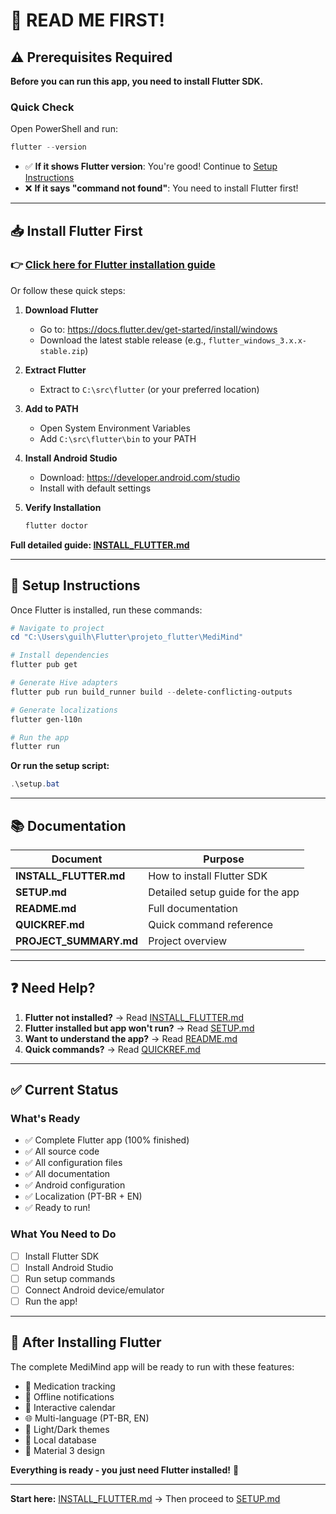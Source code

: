 # 🚨 READ ME FIRST!

## ⚠️ Prerequisites Required

**Before you can run this app, you need to install Flutter SDK.**

### Quick Check
Open PowerShell and run:
```powershell
flutter --version
```

- ✅ **If it shows Flutter version**: You're good! Continue to [Setup Instructions](#setup-instructions)
- ❌ **If it says "command not found"**: You need to install Flutter first!

---

## 📥 Install Flutter First

### 👉 **[Click here for Flutter installation guide](INSTALL_FLUTTER.md)**

Or follow these quick steps:

1. **Download Flutter**
   - Go to: https://docs.flutter.dev/get-started/install/windows
   - Download the latest stable release (e.g., `flutter_windows_3.x.x-stable.zip`)

2. **Extract Flutter**
   - Extract to `C:\src\flutter` (or your preferred location)

3. **Add to PATH**
   - Open System Environment Variables
   - Add `C:\src\flutter\bin` to your PATH

4. **Install Android Studio**
   - Download: https://developer.android.com/studio
   - Install with default settings

5. **Verify Installation**
   ```powershell
   flutter doctor
   ```

**Full detailed guide: [INSTALL_FLUTTER.md](INSTALL_FLUTTER.md)**

---

## 🚀 Setup Instructions

Once Flutter is installed, run these commands:

```powershell
# Navigate to project
cd "C:\Users\guilh\Flutter\projeto_flutter\MediMind"

# Install dependencies
flutter pub get

# Generate Hive adapters
flutter pub run build_runner build --delete-conflicting-outputs

# Generate localizations
flutter gen-l10n

# Run the app
flutter run
```

**Or run the setup script:**
```powershell
.\setup.bat
```

---

## 📚 Documentation

| Document | Purpose |
|----------|---------|
| **INSTALL_FLUTTER.md** | How to install Flutter SDK |
| **SETUP.md** | Detailed setup guide for the app |
| **README.md** | Full documentation |
| **QUICKREF.md** | Quick command reference |
| **PROJECT_SUMMARY.md** | Project overview |

---

## ❓ Need Help?

1. **Flutter not installed?** → Read [INSTALL_FLUTTER.md](INSTALL_FLUTTER.md)
2. **Flutter installed but app won't run?** → Read [SETUP.md](SETUP.md)
3. **Want to understand the app?** → Read [README.md](README.md)
4. **Quick commands?** → Read [QUICKREF.md](QUICKREF.md)

---

## ✅ Current Status

### What's Ready
- ✅ Complete Flutter app (100% finished)
- ✅ All source code
- ✅ All configuration files
- ✅ All documentation
- ✅ Android configuration
- ✅ Localization (PT-BR + EN)
- ✅ Ready to run!

### What You Need to Do
- [ ] Install Flutter SDK
- [ ] Install Android Studio
- [ ] Run setup commands
- [ ] Connect Android device/emulator
- [ ] Run the app!

---

## 🎯 After Installing Flutter

The complete MediMind app will be ready to run with these features:

- 💊 Medication tracking
- 🔔 Offline notifications
- 📅 Interactive calendar
- 🌐 Multi-language (PT-BR, EN)
- 🎨 Light/Dark themes
- 💾 Local database
- 📱 Material 3 design

**Everything is ready - you just need Flutter installed!** 🚀

---

**Start here:** [INSTALL_FLUTTER.md](INSTALL_FLUTTER.md) → Then proceed to [SETUP.md](SETUP.md)
